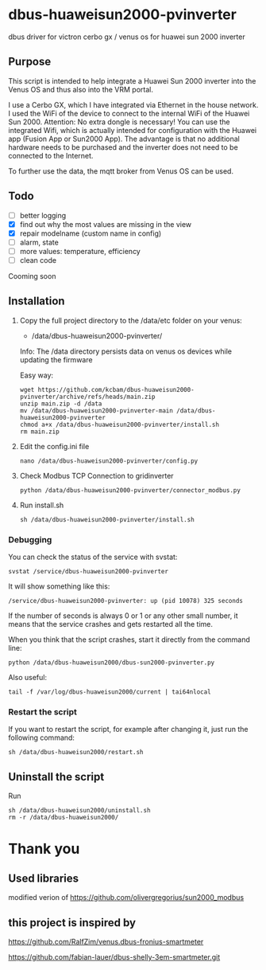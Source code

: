 # dbus-huaweisun2000-pvinverter

dbus driver for victron cerbo gx / venus os for huawei sun 2000 inverter

## Purpose

This script is intended to help integrate a Huawei Sun 2000 inverter into the Venus OS and thus also into the VRM
portal.

I use a Cerbo GX, which I have integrated via Ethernet in the house network. I used the WiFi of the device to connect to
the internal WiFi of the Huawei Sun 2000. Attention: No extra dongle is necessary! You can use the integrated Wifi,
which is actually intended for configuration with the Huawei app (Fusion App or Sun2000 App). The advantage is that no
additional hardware needs to be purchased and the inverter does not need to be connected to the Internet.

To further use the data, the mqtt broker from Venus OS can be used.

## Todo

- [ ] better logging
- [x] find out why the most values are missing in the view
- [x] repair modelname (custom name in config)
- [ ] alarm, state
- [ ] more values: temperature, efficiency
- [ ] clean code

Cooming soon

## Installation

1. Copy the full project directory to the /data/etc folder on your venus:

    - /data/dbus-huaweisun2000-pvinverter/

   Info: The /data directory persists data on venus os devices while updating the firmware

   Easy way:
   ```
   wget https://github.com/kcbam/dbus-huaweisun2000-pvinverter/archive/refs/heads/main.zip
   unzip main.zip -d /data
   mv /data/dbus-huaweisun2000-pvinverter-main /data/dbus-huaweisun2000-pvinverter
   chmod a+x /data/dbus-huaweisun2000-pvinverter/install.sh
   rm main.zip
   ```


3. Edit the config.ini file

   `nano /data/dbus-huaweisun2000-pvinverter/config.py`

5. Check Modbus TCP Connection to gridinverter

   `python /data/dbus-huaweisun2000-pvinverter/connector_modbus.py`

6. Run install.sh

   `sh /data/dbus-huaweisun2000-pvinverter/install.sh`

### Debugging

You can check the status of the service with svstat:

`svstat /service/dbus-huaweisun2000-pvinverter`

It will show something like this:

`/service/dbus-huaweisun2000-pvinverter: up (pid 10078) 325 seconds`

If the number of seconds is always 0 or 1 or any other small number, it means that the service crashes and gets
restarted all the time.

When you think that the script crashes, start it directly from the command line:

`python /data/dbus-huaweisun2000/dbus-sun2000-pvinverter.py`

Also useful:

`tail -f /var/log/dbus-huaweisun2000/current | tai64nlocal`

### Restart the script

If you want to restart the script, for example after changing it, just run the following command:

`sh /data/dbus-huaweisun2000/restart.sh`

## Uninstall the script

Run

   ```
sh /data/dbus-huaweisun2000/uninstall.sh
rm -r /data/dbus-huaweisun2000/
   ```

# Thank you

## Used libraries

modified verion of https://github.com/olivergregorius/sun2000_modbus

## this project is inspired by

https://github.com/RalfZim/venus.dbus-fronius-smartmeter

https://github.com/fabian-lauer/dbus-shelly-3em-smartmeter.git

